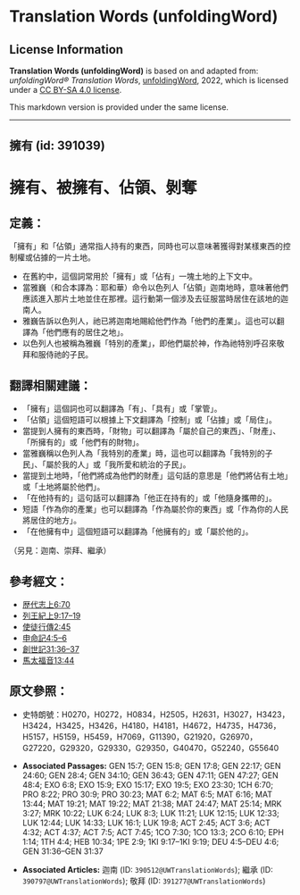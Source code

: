 # Translation Words (unfoldingWord)

## License Information

**Translation Words (unfoldingWord)** is based on and adapted from: _unfoldingWord® Translation Words_, [unfoldingWord](https://unfoldingword.org/utw), 2022, which is licensed under a [CC BY-SA 4.0 license](https://creativecommons.org/licenses/by-sa/4.0/legalcode.en).

This markdown version is provided under the same license.



--------------------------------

## 擁有 (id: 391039)

擁有、被擁有、佔領、剝奪
============

定義：
---

「擁有」和「佔領」通常指人持有的東西，同時也可以意味著獲得對某樣東西的控制權或佔據的一片土地。

* 在舊約中，這個詞常用於「擁有」或「佔有」一塊土地的上下文中。
* 當雅巍（和合本譯為：耶和華）命令以色列人「佔領」迦南地時，意味著他們應該進入那片土地並住在那裡。這行動第一個涉及去征服當時居住在該地的迦南人。
* 雅巍告訴以色列人，祂已將迦南地賜給他們作為「他們的產業」。這也可以翻譯為「他們應有的居住之地」。
* 以色列人也被稱為雅巍「特別的產業」，即他們屬於神，作為祂特別呼召來敬拜和服侍祂的子民。

翻譯相關建議：
-------

* 「擁有」這個詞也可以翻譯為「有」、「具有」或「掌管」。
* 「佔領」這個短語可以根據上下文翻譯為「控制」或「佔據」或「局住」。
* 當提到人擁有的東西時，「財物」可以翻譯為「屬於自己的東西」、「財產」、「所擁有的」或「他們有的財物」。
* 當雅巍稱以色列人為「我特別的產業」時，這也可以翻譯為「我特別的子民」、「屬於我的人」或「我所愛和統治的子民」。
* 當提到土地時，「他們將成為他們的財產」這句話的意思是「他們將佔有土地」或「土地將屬於他們」。
* 「在他持有的」這句話可以翻譯為「他正在持有的」或「他隨身攜帶的」。
* 短語「作為你的產業」也可以翻譯為「作為屬於你的東西」或「作為你的人民將居住的地方」。
* 「在他擁有中」這個短語可以翻譯為「他擁有的」或「屬於他的」。

（另見：迦南、崇拜、繼承）

參考經文：
-----

* [歴代志上6:70](https://ref.ly/1Chr6:70)
* [列王紀上9:17–19](https://ref.ly/1Kgs9:17-1Kgs9:19)
* [使徒行傳2:45](https://ref.ly/Acts2:45)
* [申命記4:5–6](https://ref.ly/Deut4:5-Deut4:6)
* [創世記31:36–37](https://ref.ly/Gen31:36-Gen31:37)
* [馬太福音13:44](https://ref.ly/Matt13:44)

原文參照：
-----

* 史特朗號：H0270，H0272，H0834，H2505，H2631，H3027，H3423，H3424，H3425，H3426，H4180，H4181，H4672，H4735，H4736，H5157，H5159，H5459，H7069，G11390，G21920，G26970，G27220，G29320，G29330，G29350，G40470，G52240，G55640

* **Associated Passages:** GEN 15:7; GEN 15:8; GEN 17:8; GEN 22:17; GEN 24:60; GEN 28:4; GEN 34:10; GEN 36:43; GEN 47:11; GEN 47:27; GEN 48:4; EXO 6:8; EXO 15:9; EXO 15:17; EXO 19:5; EXO 23:30; 1CH 6:70; PRO 8:22; PRO 30:9; PRO 30:23; MAT 6:2; MAT 6:5; MAT 6:16; MAT 13:44; MAT 19:21; MAT 19:22; MAT 21:38; MAT 24:47; MAT 25:14; MRK 3:27; MRK 10:22; LUK 6:24; LUK 8:3; LUK 11:21; LUK 12:15; LUK 12:33; LUK 12:44; LUK 14:33; LUK 16:1; LUK 19:8; ACT 2:45; ACT 3:6; ACT 4:32; ACT 4:37; ACT 7:5; ACT 7:45; 1CO 7:30; 1CO 13:3; 2CO 6:10; EPH 1:14; 1TH 4:4; HEB 10:34; 1PE 2:9; 1KI 9:17–1KI 9:19; DEU 4:5–DEU 4:6; GEN 31:36–GEN 31:37
* **Associated Articles:** 迦南 (ID: `390512@UWTranslationWords`); 繼承 (ID: `390797@UWTranslationWords`); 敬拜 (ID: `391277@UWTranslationWords`)

